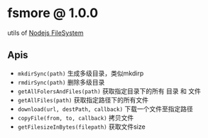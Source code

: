 # fsmore @ 1.0.0

utils of [Nodejs FileSystem](http://nodejs.org/api/fs.html)

## Apis

+ `mkdirSync(path)` 生成多级目录，类似mkdirp
+ `rmdirSync(path)` 删除多级目录
+ `getAllFolersAndFiles(path)` 获取指定目录下的所有 目录 和 文件
+ `getAllFiles(path)` 获取指定路径下的所有文件
+ `download(url, destPath, callback)` 下载一个文件至指定路径
+ `copyFile(from, to, callback)` 拷贝文件
+ `getFilesizeInBytes(filepath)` 获取文件size